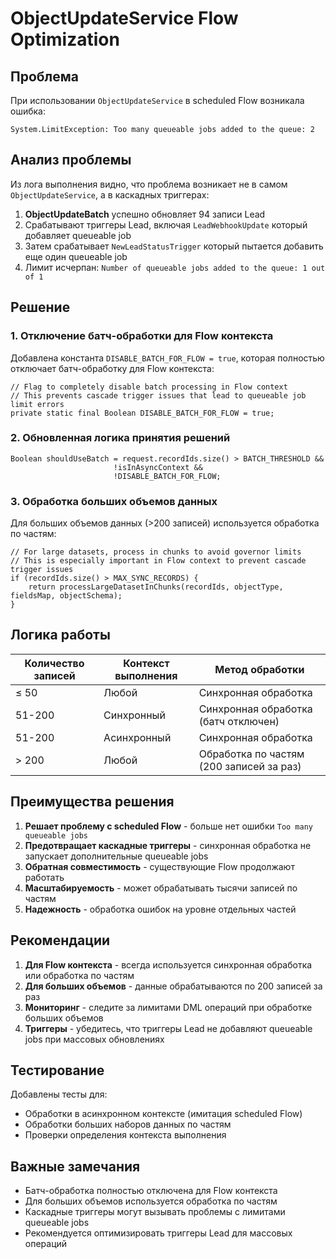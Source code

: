 # ObjectUpdateService Flow Optimization

## Проблема

При использовании `ObjectUpdateService` в scheduled Flow возникала ошибка:
```
System.LimitException: Too many queueable jobs added to the queue: 2
```

## Анализ проблемы

Из лога выполнения видно, что проблема возникает не в самом `ObjectUpdateService`, а в каскадных триггерах:

1. **ObjectUpdateBatch** успешно обновляет 94 записи Lead
2. Срабатывают триггеры Lead, включая `LeadWebhookUpdate` который добавляет queueable job
3. Затем срабатывает `NewLeadStatusTrigger` который пытается добавить еще один queueable job
4. Лимит исчерпан: `Number of queueable jobs added to the queue: 1 out of 1`

## Решение

### 1. Отключение батч-обработки для Flow контекста

Добавлена константа `DISABLE_BATCH_FOR_FLOW = true`, которая полностью отключает батч-обработку для Flow контекста:

```apex
// Flag to completely disable batch processing in Flow context
// This prevents cascade trigger issues that lead to queueable job limit errors
private static final Boolean DISABLE_BATCH_FOR_FLOW = true;
```

### 2. Обновленная логика принятия решений

```apex
Boolean shouldUseBatch = request.recordIds.size() > BATCH_THRESHOLD && 
                       !isInAsyncContext && 
                       !DISABLE_BATCH_FOR_FLOW;
```

### 3. Обработка больших объемов данных

Для больших объемов данных (>200 записей) используется обработка по частям:

```apex
// For large datasets, process in chunks to avoid governor limits
// This is especially important in Flow context to prevent cascade trigger issues
if (recordIds.size() > MAX_SYNC_RECORDS) {
    return processLargeDatasetInChunks(recordIds, objectType, fieldsMap, objectSchema);
}
```

## Логика работы

| Количество записей | Контекст выполнения | Метод обработки |
|-------------------|-------------------|-----------------|
| ≤ 50 | Любой | Синхронная обработка |
| 51-200 | Синхронный | Синхронная обработка (батч отключен) |
| 51-200 | Асинхронный | Синхронная обработка |
| > 200 | Любой | Обработка по частям (200 записей за раз) |

## Преимущества решения

1. **Решает проблему с scheduled Flow** - больше нет ошибки `Too many queueable jobs`
2. **Предотвращает каскадные триггеры** - синхронная обработка не запускает дополнительные queueable jobs
3. **Обратная совместимость** - существующие Flow продолжают работать
4. **Масштабируемость** - может обрабатывать тысячи записей по частям
5. **Надежность** - обработка ошибок на уровне отдельных частей

## Рекомендации

1. **Для Flow контекста** - всегда используется синхронная обработка или обработка по частям
2. **Для больших объемов** - данные обрабатываются по 200 записей за раз
3. **Мониторинг** - следите за лимитами DML операций при обработке больших объемов
4. **Триггеры** - убедитесь, что триггеры Lead не добавляют queueable jobs при массовых обновлениях

## Тестирование

Добавлены тесты для:
- Обработки в асинхронном контексте (имитация scheduled Flow)
- Обработки больших наборов данных по частям
- Проверки определения контекста выполнения

## Важные замечания

- Батч-обработка полностью отключена для Flow контекста
- Для больших объемов используется обработка по частям
- Каскадные триггеры могут вызывать проблемы с лимитами queueable jobs
- Рекомендуется оптимизировать триггеры Lead для массовых операций

